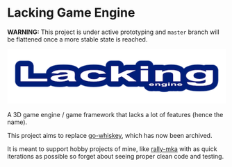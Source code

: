 # Lacking Game Engine

**WARNING:** This project is under active prototyping and `master` branch will be flattened once a more stable
state is reached.

![logo](logo.png)

A 3D game engine / game framework that lacks a lot of features (hence the name).

This project aims to replace [go-whiskey](https://github.com/mokiat/go-whiskey), which has now been archived.

It is meant to support hobby projects of mine, like [rally-mka](https://github.com/mokiat/rally-mka) with as quick 
iterations as possible so forget about seeing proper clean code and testing.
